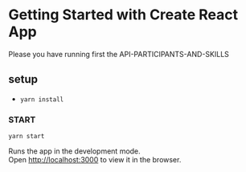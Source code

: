 # Getting Started with Create React App

Please you have running first the API-PARTICIPANTS-AND-SKILLS


## setup
- `yarn install`

### START
`yarn start`

Runs the app in the development mode.\
Open [http://localhost:3000](http://localhost:3000) to view it in the browser.

